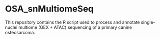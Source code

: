 # OSA_snMultiomeSeq
This repository contains the R script used to process and annotate single-nuclei multiome (GEX + ATAC) sequencing of a primary canine osteosarcoma. 
